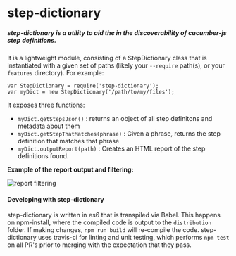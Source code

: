 # step-dictionary

##### step-dictionary is a utility to aid the in the discoverability of cucumber-js step definitions. #####
It is a lightweight module, consisting of a StepDictionary class that is instantiated with a given set of paths (likely your `--require` path(s), or your `features` directory). For example:
```
var StepDictionary = require('step-dictionary');
var myDict = new StepDictionary('/path/to/my/files');
```
 It exposes three functions:
- `myDict.getStepsJson()` : returns an object of all step definitons and metadata about them
- `myDict.getStepThatMatches(phrase)` : Given a phrase, returns the step definition that matches that phrase
- `myDict.outputReport(path)` : Creates an HTML report of the step definitions found.

**Example of the report output and filtering:**

![report filtering](http://i.giphy.com/uJBjBeO4diQ3S.gif)


#### Developing with step-dictionary ####
step-dictionary is written in es6 that is transpiled via Babel. This happens on npm-install, where the compiled code is output to the `distribution` folder. If making changes, `npm run build` will re-compile the code. step-dictionary uses travis-ci for linting and unit testing, which performs `npm test` on all PR's prior to merging with the expectation that they pass.
